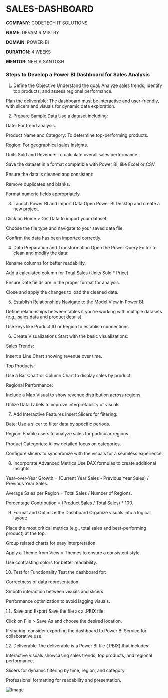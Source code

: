 # SALES-DASHBOARD

**COMPANY**: CODETECH IT SOLUTIONS

**NAME**: DEVAM R.MISTRY

**DOMAIN**: POWER-BI

**DURATION**: 4 WEEKS

**MENTOR**: NEELA SANTOSH

### **Steps to Develop a Power BI Dashboard for Sales Analysis**

1. Define the Objective
Understand the goal: Analyze sales trends, identify top products, and assess regional performance.

Plan the deliverable: The dashboard must be interactive and user-friendly, with slicers and visuals for dynamic data exploration.

2. Prepare Sample Data
Use a dataset including:

Date: For trend analysis.

Product Name and Category: To determine top-performing products.

Region: For geographical sales insights.

Units Sold and Revenue: To calculate overall sales performance.

Save the dataset in a format compatible with Power BI, like Excel or CSV.

Ensure the data is cleaned and consistent:

Remove duplicates and blanks.

Format numeric fields appropriately.

3. Launch Power BI and Import Data
Open Power BI Desktop and create a new project.

Click on Home > Get Data to import your dataset.

Choose the file type and navigate to your saved data file.

Confirm the data has been imported correctly.

4. Data Preparation and Transformation
Open the Power Query Editor to clean and modify the data:

Rename columns for better readability.

Add a calculated column for Total Sales (Units Sold * Price).

Ensure Date fields are in the proper format for analysis.

Close and apply the changes to load the cleaned data.

5. Establish Relationships
Navigate to the Model View in Power BI.

Define relationships between tables if you’re working with multiple datasets (e.g., sales data and product details).

Use keys like Product ID or Region to establish connections.

6. Create Visualizations
Start with the basic visualizations:

Sales Trends:

Insert a Line Chart showing revenue over time.

Top Products:

Use a Bar Chart or Column Chart to display sales by product.

Regional Performance:

Include a Map Visual to show revenue distribution across regions.

Utilize Data Labels to improve interpretability of visuals.

7. Add Interactive Features
Insert Slicers for filtering:

Date: Use a slicer to filter data by specific periods.

Region: Enable users to analyze sales for particular regions.

Product Categories: Allow detailed focus on categories.

Configure slicers to synchronize with the visuals for a seamless experience.

8. Incorporate Advanced Metrics
Use DAX formulas to create additional insights:

Year-over-Year Growth = (Current Year Sales - Previous Year Sales) / Previous Year Sales.

Average Sales per Region = Total Sales / Number of Regions.

Percentage Contribution = (Product Sales / Total Sales) * 100.

9. Format and Optimize the Dashboard
Organize visuals into a logical layout:

Place the most critical metrics (e.g., total sales and best-performing product) at the top.

Group related charts for easy interpretation.

Apply a Theme from View > Themes to ensure a consistent style.

Use contrasting colors for better readability.

10. Test for Functionality
Test the dashboard for:

Correctness of data representation.

Smooth interaction between visuals and slicers.

Performance optimization to avoid lagging visuals.

11. Save and Export
Save the file as a .PBIX file:

Click on File > Save As and choose the desired location.

If sharing, consider exporting the dashboard to Power BI Service for collaborative use.

12. Deliverable
The deliverable is a Power BI file (.PBIX) that includes:

Interactive visuals showcasing sales trends, top products, and regional performance.

Slicers for dynamic filtering by time, region, and category.

Professional formatting for readability and presentation.

![Image](https://github.com/user-attachments/assets/48f5623c-7a25-4576-8977-0348c8815e8b)
